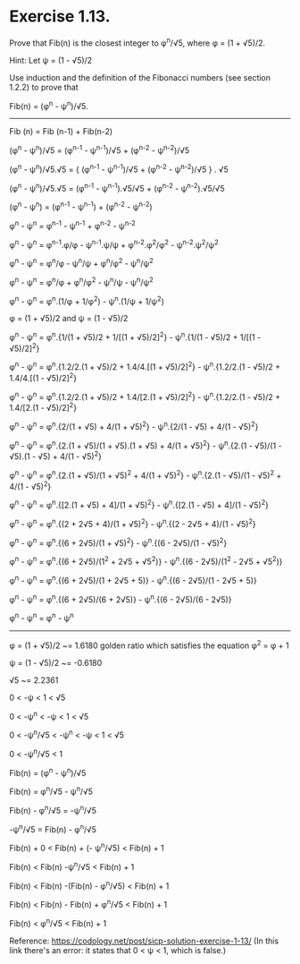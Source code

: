 # Exercise 1.13.
Prove that Fib(n) is the closest integer to φ<sup>n</sup>/√5, where φ = (1 + √5)/2.

Hint: Let  ψ = (1 - √5)/2

Use induction and the definition of the Fibonacci numbers (see section 1.2.2) to prove that

Fib(n) = (φ<sup>n</sup> - ψ<sup>n</sup>)/√5.

___

Fib (n) = Fib (n-1) + Fib(n-2)

(φ<sup>n</sup> - ψ<sup>n</sup>)/√5 = (φ<sup>n-1</sup> - ψ<sup>n-1</sup>)/√5 + (φ<sup>n-2</sup> - ψ<sup>n-2</sup>)/√5

(φ<sup>n</sup> - ψ<sup>n</sup>)/√5.√5 = { (φ<sup>n-1</sup> - ψ<sup>n-1</sup>)/√5 + (φ<sup>n-2</sup> - ψ<sup>n-2</sup>)/√5 } . √5

(φ<sup>n</sup> - ψ<sup>n</sup>)/√5.√5 = (φ<sup>n-1</sup> - ψ<sup>n-1</sup>).√5/√5 + (φ<sup>n-2</sup> - ψ<sup>n-2</sup>).√5/√5

(φ<sup>n</sup> - ψ<sup>n</sup>) = (φ<sup>n-1</sup> - ψ<sup>n-1</sup>) + (φ<sup>n-2</sup> - ψ<sup>n-2</sup>)

φ<sup>n</sup> - ψ<sup>n</sup> = φ<sup>n-1</sup> - ψ<sup>n-1</sup> + φ<sup>n-2</sup> - ψ<sup>n-2</sup>

φ<sup>n</sup> - ψ<sup>n</sup> = φ<sup>n-1</sup>.φ/φ - ψ<sup>n-1</sup>.ψ/ψ + φ<sup>n-2</sup>.φ<sup>2</sup>/φ<sup>2</sup> - ψ<sup>n-2</sup>.ψ<sup>2</sup>/ψ<sup>2</sup>

φ<sup>n</sup> - ψ<sup>n</sup> = φ<sup>n</sup>/φ - ψ<sup>n</sup>/ψ + φ<sup>n</sup>/φ<sup>2</sup> - ψ<sup>n</sup>/ψ<sup>2</sup>

φ<sup>n</sup> - ψ<sup>n</sup> = φ<sup>n</sup>/φ + φ<sup>n</sup>/φ<sup>2</sup> - ψ<sup>n</sup>/ψ - ψ<sup>n</sup>/ψ<sup>2</sup>

φ<sup>n</sup> - ψ<sup>n</sup> = φ<sup>n</sup>.(1/φ + 1/φ<sup>2</sup>) - ψ<sup>n</sup>.(1/ψ + 1/ψ<sup>2</sup>)

φ = (1 + √5)/2 and ψ = (1 - √5)/2

φ<sup>n</sup> - ψ<sup>n</sup> = φ<sup>n</sup>.{1/(1 + √5)/2 + 1/\[(1 + √5)/2\]<sup>2</sup>} - ψ<sup>n</sup>.{1/(1 - √5)/2 + 1/\[(1 - √5)/2\]<sup>2</sup>}

φ<sup>n</sup> - ψ<sup>n</sup> = φ<sup>n</sup>.{1.2/2.(1 + √5)/2 + 1.4/4.\[(1 + √5)/2\]<sup>2</sup>} - ψ<sup>n</sup>.{1.2/2.(1 - √5)/2 + 1.4/4.\[(1 - √5)/2\]<sup>2</sup>}

φ<sup>n</sup> - ψ<sup>n</sup> = φ<sup>n</sup>.{1.2/2.(1 + √5)/2 + 1.4/\[2.(1 + √5)/2\]<sup>2</sup>} - ψ<sup>n</sup>.{1.2/2.(1 - √5)/2 + 1.4/\[2.(1 - √5)/2\]<sup>2</sup>}

φ<sup>n</sup> - ψ<sup>n</sup> = φ<sup>n</sup>.{2/(1 + √5) + 4/(1 + √5)<sup>2</sup>} - ψ<sup>n</sup>.{2/(1 - √5) + 4/(1 - √5)<sup>2</sup>}

φ<sup>n</sup> - ψ<sup>n</sup> = φ<sup>n</sup>.{2.(1 + √5)/(1 + √5).(1 + √5) + 4/(1 + √5)<sup>2</sup>} - ψ<sup>n</sup>.{2.(1 - √5)/(1 - √5).(1 - √5) + 4/(1 - √5)<sup>2</sup>}

φ<sup>n</sup> - ψ<sup>n</sup> = φ<sup>n</sup>.{2.(1 + √5)/(1 + √5)<sup>2</sup> + 4/(1 + √5)<sup>2</sup>} - ψ<sup>n</sup>.{2.(1 - √5)/(1 - √5)<sup>2</sup> + 4/(1 - √5)<sup>2</sup>}

φ<sup>n</sup> - ψ<sup>n</sup> = φ<sup>n</sup>.{\[2.(1 + √5) + 4\]/(1 + √5)<sup>2</sup>} - ψ<sup>n</sup>.{\[2.(1 - √5) + 4\]/(1 - √5)<sup>2</sup>}

φ<sup>n</sup> - ψ<sup>n</sup> = φ<sup>n</sup>.{(2 + 2√5 + 4)/(1 + √5)<sup>2</sup>} - ψ<sup>n</sup>.{(2 - 2√5 + 4)/(1 - √5)<sup>2</sup>}

φ<sup>n</sup> - ψ<sup>n</sup> = φ<sup>n</sup>.{(6 + 2√5)/(1 + √5)<sup>2</sup>} - ψ<sup>n</sup>.{(6 - 2√5)/(1 - √5)<sup>2</sup>}

φ<sup>n</sup> - ψ<sup>n</sup> = φ<sup>n</sup>.{(6 + 2√5)/(1<sup>2</sup> + 2√5 + √5<sup>2</sup>)} - ψ<sup>n</sup>.{(6 - 2√5)/(1<sup>2</sup> - 2√5 + √5<sup>2</sup>)}

φ<sup>n</sup> - ψ<sup>n</sup> = φ<sup>n</sup>.{(6 + 2√5)/(1 + 2√5 + 5)} - ψ<sup>n</sup>.{(6 - 2√5)/(1 - 2√5 + 5)}

φ<sup>n</sup> - ψ<sup>n</sup> = φ<sup>n</sup>.{(6 + 2√5)/(6 + 2√5)} - ψ<sup>n</sup>.{(6 - 2√5)/(6 - 2√5)}

φ<sup>n</sup> - ψ<sup>n</sup> = φ<sup>n</sup> - ψ<sup>n</sup>

---


φ = (1 + √5)/2 ~=  1.6180 golden ratio which satisfies the equation φ<sup>2</sup> = φ + 1

ψ = (1 - √5)/2 ~= -0.6180

√5 ~= 2.2361

0 < -ψ < 1 < √5

0 < -ψ<sup>n</sup> < -ψ < 1 < √5

0 < -ψ<sup>n</sup>/√5 < -ψ<sup>n</sup> < -ψ < 1 < √5

0 < -ψ<sup>n</sup>/√5 < 1

Fib(n) = (φ<sup>n</sup> - ψ<sup>n</sup>)/√5

Fib(n) = φ<sup>n</sup>/√5 - ψ<sup>n</sup>/√5

Fib(n) - φ<sup>n</sup>/√5 = -ψ<sup>n</sup>/√5

-ψ<sup>n</sup>/√5 = Fib(n) - φ<sup>n</sup>/√5

Fib(n) + 0 < Fib(n) + (- ψ<sup>n</sup>/√5) < Fib(n) + 1

Fib(n) < Fib(n) -ψ<sup>n</sup>/√5 < Fib(n) + 1

Fib(n) < Fib(n) -(Fib(n) - φ<sup>n</sup>/√5)  < Fib(n) + 1

Fib(n) < Fib(n) - Fib(n) + φ<sup>n</sup>/√5 < Fib(n) + 1

Fib(n) < φ<sup>n</sup>/√5 < Fib(n) + 1

Reference: https://codology.net/post/sicp-solution-exercise-1-13/
(In this link there's an error: it states that 0 < ψ < 1, which is false.)

